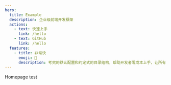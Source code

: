 ```yaml
---
hero:
  title: Example
  description: 企业级前端开发框架
  actions:
    - text: 快速上手
      link: /hello
    - text: GitHub
      link: /hello
  features:
    - title: 非常快
      emoji: 🚀
      description: 考究的默认配置和约定式的目录结构，帮助开发者零成本上手，让所有注意力都能放在文档编写和组件开发上
---
```


Homepage test
